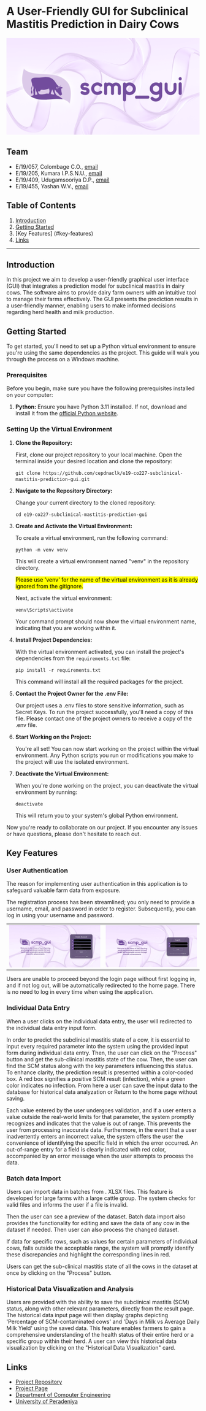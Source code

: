 # A User-Friendly GUI for Subclinical Mastitis Prediction in Dairy Cows

<!-- 
This is a sample image, to show how to add images to your page. To learn more options, please refer [this](https://projects.ce.pdn.ac.lk/docs/faq/how-to-add-an-image/)

 -->
![banner](./docs/images/banner.png)

## Team
-  E/19/057, Colombage C.O., [email](mailto:e19057@eng.pdn.ac.lk)
-  E/19/205, Kumara I.P.S.N.U., [email](mailto:e19205@eng.pdn.ac.lk)
-  E/19/409, Udugamsooriya D.P., [email](mailto:e19409@eng.pdn.ac.lk)
-  E/19/455, Yashan W.V., [email](mailto:e19455@eng.pdn.ac.lk)

## Table of Contents
1. [Introduction](#introduction)
2. [Getting Started](#getting-started)
3. [Key Features] (#key-features)
4. [Links](#links)

---

## Introduction

In this project we aim to develop a user-friendly graphical user interface (GUI) that integrates a prediction model for subclinical mastitis in dairy cows. The software aims to provide dairy farm owners with an intuitive tool to manage their farms effectively. The GUI presents the prediction results in a user-friendly manner, enabling users to make informed decisions regarding herd health and milk production.

## Getting Started

To get started, you'll need to set up a Python virtual environment to ensure you're using the same dependencies as the project. This guide will walk you through the process on a Windows machine.

### Prerequisites

Before you begin, make sure you have the following prerequisites installed on your computer:

1. **Python:** Ensure you have Python 3.11 installed. If not, download and install it from the [official Python website](https://www.python.org/downloads/windows/).

### Setting Up the Virtual Environment

1. **Clone the Repository:**

   First, clone our project repository to your local machine. Open the terminal inside your desired location and clone the repository:

   ```shell
   git clone https://github.com/cepdnaclk/e19-co227-subclinical-mastitis-prediction-gui.git
   ```

2. **Navigate to the Repository Directory:**

   Change your current directory to the cloned repository:

   ```shell
   cd e19-co227-subclinical-mastitis-prediction-gui
   ```

3. **Create and Activate the Virtual Environment:**

   
   To create a virtual environment, run the following command:

   ```shell
   python -m venv venv
   ```

   This will create a virtual environment named "venv" in the repository directory.

   <mark>Please use 'venv' for the name of the virtual environment as it is already ignored from the gitignore.</mark>

   Next, activate the virtual environment:

   ```shell
   venv\Scripts\activate
   ```

   Your command prompt should now show the virtual environment name, indicating that you are working within it.

4. **Install Project Dependencies:**

   With the virtual environment activated, you can install the project's dependencies from the `requirements.txt` file:

   ```shell
   pip install -r requirements.txt
   ```

   This command will install all the required packages for the project.

5. **Contact the Project Owner for the .env File:**

   Our project uses a .env files to store sensitive information, such as Secret Keys. To run the project successfully, you'll need a copy of this file. Please contact one of the project owners to receive a copy of the .env file.

6. **Start Working on the Project:**

   You're all set! You can now start working on the project within the virtual environment. Any Python scripts you run or modifications you make to the project will use the isolated environment.

7. **Deactivate the Virtual Environment:**

   When you're done working on the project, you can deactivate the virtual environment by running:

   ```shell
   deactivate
   ```

   This will return you to your system's global Python environment.

Now you're ready to collaborate on our project. If you encounter any issues or have questions, please don't hesitate to reach out.

## Key Features

### User Authentication

The reason for implementing user authentication in this application is to safeguard valuable farm data from exposure.

The registration process has been streamlined; you only need to provide a username, email, and password in order to register. Subsequently, you can log in using your username and password.

<!-- two side by side images of register and login forms -->
<table>
  <tr>
    <td><img src="./docs/images/register.png" alt="Image 1"></td>
    <td><img src="./docs/images/login.png" alt="Image 2"></td>
  </tr>
</table>


Users are unable to proceed beyond the login page without first logging in, and if not log out, will be automatically redirected to the home page. There is no need to log in every time when using the application.

### Individual Data Entry

When a user clicks on the individual data entry, the user will redirected to the individual data entry input form.

<!-- An image of individual data entry form-->

In order to predict the subclinical mastitis state of a cow, it is essential to input every required parameter into the system using the provided input form during individual data entry. Then, the user can click on the "Process" button and get the sub-clinical mastitis state of the cow. Then, the user can find the SCM status along with the key parameters influencing this status. To enhance clarity, the prediction result is presented within a color-coded box. A red box signifies a positive SCM result (infection), while a green color indicates no infection. From here a user can save the input data to the database for historical data analyzation or Return to the home page without saving.

<!-- An image of prediction result sheet-->

Each value entered by the user undergoes validation, and if a user enters a value outside the real-world limits for that parameter, the system promptly recognizes and indicates that the value is out of range. This prevents the user from processing inaccurate data. Furthermore, in the event that a user inadvertently enters an incorrect value, the system offers the user the convenience of identifying the specific field in which the error occurred. An out-of-range entry for a field is clearly indicated with red color, accompanied by an error message when the user attempts to process the data.

<!-- An image of error occured data entry form -->

### Batch data Import

Users can import data in batches from . XLSX files. This feature is developed for large farms with a large cattle group. The system checks for valid files and informs the user if a file is invalid. 

<!-- An image of batch data import page -->

Then the user can see a preview of the dataset. Batch data import also provides the functionality for editing and save the data of any cow in the dataset if needed. Then user can also process the changed dataset.

<!-- An image of preview -->

If data for specific rows, such as values for certain parameters of individual cows, falls outside the acceptable range, the system will promptly identify these discrepancies and highlight the corresponding lines in red.

<!-- An image of preview with out of range values -->


Users can get the sub-clinical mastitis state of all the cows in the dataset at once by clicking on the "Process" button.

<!-- Image of batch process result -->

### Historical Data Visualization and Analysis

Users are provided with the ability to save the subclinical mastitis (SCM) status, along with other relevant parameters, directly from the result page. The historical data input page will then display graphs depicting 'Percentage of SCM-contaminated cows' and 'Days in Milk vs Average Daily Milk Yield' using the saved data. This feature enables farmers to gain a comprehensive understanding of the health status of their entire herd or a specific group within their herd. A user can view this historical data visualization by clicking on the "Historical Data Visualization" card.

<!-- two side by side images of historical data visualization -->

## Links

- [Project Repository](https://github.com/cepdnaclk/e19-co227-subclinical-mastitis-prediction-gui)
- [Project Page](https://cepdnaclk.github.io/e19-co227-subclinical-mastitis-prediction-gui)
- [Department of Computer Engineering](http://www.ce.pdn.ac.lk/)
- [University of Peradeniya](https://eng.pdn.ac.lk/)
